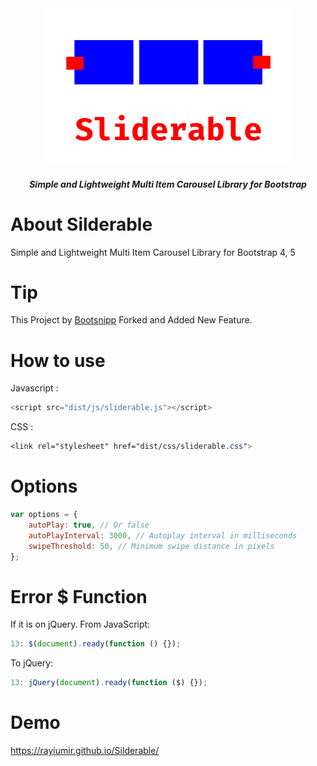 <div align="center">
<a href="https://github.com/Rayiumir/Silderable" target="_blank">
<img src="https://raw.githubusercontent.com/Rayiumir/Silderable/main/logos/Sliderable.png" width="400" alt="Sliderable">
</a>
<h5 align="center"> Simple and Lightweight Multi Item Carousel Library for Bootstrap </h5>
</div>

# About Silderable

Simple and Lightweight Multi Item Carousel Library for Bootstrap 4, 5 

# Tip

This Project by <a href="https://bootsnipp.com/snippets/9kBZp">Bootsnipp</a> Forked and Added New Feature.

# How to use

Javascript :

```javascript
<script src="dist/js/sliderable.js"></script>
```

CSS :

```css
<link rel="stylesheet" href="dist/css/sliderable.css">
```

# Options

```javascript
var options = {
    autoPlay: true, // Or false
    autoPlayInterval: 3000, // Autoplay interval in milliseconds
    swipeThreshold: 50, // Minimum swipe distance in pixels
};
```

# Error $ Function

If it is on jQuery. From JavaScript:

```javascript
13: $(document).ready(function () {});
```

To jQuery:

```javascript
13: jQuery(document).ready(function ($) {});
```

# Demo

https://rayiumir.github.io/Silderable/

